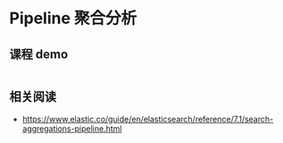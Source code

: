 # Pipeline 聚合分析
## 课程 demo
```

```
## 相关阅读
- https://www.elastic.co/guide/en/elasticsearch/reference/7.1/search-aggregations-pipeline.html
